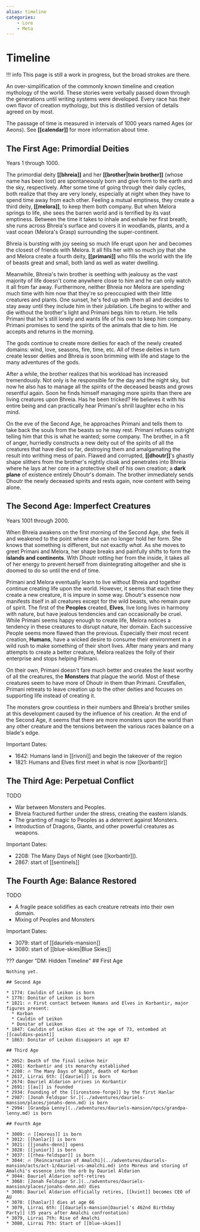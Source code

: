 ```yaml
---
alias: timeline
categories:
    - Lore
    - Meta
---
```

# Timeline

!!! info
    This page is still a work in progress, but the broad strokes are there.

An over-simplification of the commonly known timeline and creation mythology of the world. These stories were verbally passed down through the generations until writing systems were developed. Every race has their own flavor of creation mythology, but this is distilled version of details agreed on by most.

The passage of time is measured in intervals of 1000 years named Ages (or Aeons). See **[[calendar]]** for more information about time.

## The First Age: Primordial Deities

Years 1 through 1000.

The primordial deity **[[bhreia]]** and her **[[brother|twin brother]]** (whose name has been lost) are spontaneously born and give form to the earth and the sky, respectively. After some time of going through their daily cycles, both realize that they are very lonely, especially at night when they have to spend time away from each other. Feeling a mutual emptiness, they create a third deity, **[[melora]]**, to keep them both company. But when Melora springs to life, she sees the barren world and is terrified by its vast emptiness. Between the time it takes to inhale and exhale her first breath, she runs across Bhreia's surface and covers it in woodlands, plants, and a vast ocean (Melora's Grasp) surrounding the super-continent.

Bhreia is bursting with joy seeing so much life erupt upon her and becomes the closest of friends with Melora. It all fills her with so much joy that she and Melora create a fourth deity, **[[primani]]** who fills the world with the life of beasts great and small, both land as well as water dwelling.

Meanwhile, Bhreia's twin brother is seething with jealousy as the vast majority of life doesn't come anywhere close to him and he can only watch it all from far away. Furthermore, neither Bhreia nor Melora are spending much time with him now that they're so preoccupied with their little creatures and plants. One sunset, he's fed up with them all and decides to stay away until they include him in their jubilation. Life begins to wither and die without the brother's light and Primani begs him to return. He tells Primani that he's still lonely and wants life of his own to keep him company. Primani promises to send the spirits of the animals that die to him. He accepts and returns in the morning.

The gods continue to create more deities for each of the newly created domains: wind, love, seasons, fire, time, etc. All of these deities in turn create lesser deities and Bhreia is soon brimming with life and stage to the many adventures of the gods.

After a while, the brother realizes that his workload has increased tremendously. Not only is he responsible for the day and the night sky, but now he also has to manage all the spirits of the deceased beasts and grows resentful again. Soon he finds himself managing more spirits than there are living creatures upon Bhreia. Has he been tricked? He believes it with his entire being and can practically hear Primani's shrill laughter echo in his mind.

On the eve of the Second Age, he approaches Primani and tells them to take back the souls from the beasts so he may rest. Primani refuses outright telling him that this is what he wanted; some company. The brother, in a fit of anger, hurriedly constructs a new deity out of the spirits of all the creatures that have died so far, destroying them and amalgamating the result into writhing mess of pain. Flawed and corrupted, **[[dhoutr]]**'s ghastly shape slithers from the brother's nightly cloak and penetrates into Bhreia where he lays at her core in a protective shell of his own creation; a **dark plane** of existence entirely Dhoutr's domain. The brother immediately sends Dhoutr the newly deceased spirits and rests again, now content with being alone.

## The Second Age: Imperfect Creatures

Years 1001 through 2000.

When Bhreia awakens on the first morning of the Second Age, she feels ill and weakened to the point where she can no longer hold her form. She knows that something is different, but not exactly *what*. As she moves to greet Primani and Melora, her shape breaks and painfully shifts to form the **islands and continents**. With Dhoutr rotting her from the inside, it takes all of her energy to prevent herself from disintegrating altogether and she is doomed to do so until the end of time.

Primani and Melora eventually learn to live without Bhreia and together continue creating life upon the world. However, it seems that each time they create a new creature, it is impure in some way. Dhoutr's essence now manifests itself in all creatures except for the wild beasts, who remain pure of spirit. The first of the **Peoples** created, **Elves**, live long lives in harmony with nature, but have jealous tendencies and can occasionally be cruel. While Primani seems happy enough to create life, Melora notices a tendency in these creatures to disrupt nature, her domain. Each successive People seems more flawed than the previous. Especially their most recent creation, **Humans**, have a wicked desire to consume their environment in a wild rush to make something of their short lives. After many years and many attempts to create a better creature, Melora realizes the folly of their enterprise and stops helping Primani.

On their own, Primani doesn't fare much better and creates the least worthy of all the creatures, the **Monsters** that plague the world. Most of these creatures seem to have more of Dhoutr in them than Primani. Crestfallen, Primani retreats to leave creation up to the other deities and focuses on supporting life instead of creating it.

The monsters grow countless in their numbers and Bhreia's brother smiles at this development caused by the influence of his creation. At the end of the Second Age, it seems that there are more monsters upon the world than any other creature and the tensions between the various races balance on a blade's edge.

Important Dates:

* 1642: Humans land in [[rivoni]] and begin the takeover of the region
* 1821: Humans and Elves first meet in what is now [[korbantir]]

## The Third Age: Perpetual Conflict

TODO

* War between Monsters and Peoples.
* Bhreia fractured further under the stress, creating the eastern islands.
* The granting of magic to Peoples as a deterrent against Monsters.
* Introduction of Dragons, Giants, and other powerful creatures as weapons.

Important Dates:

* 2208: The Many Days of Night (see [[korbantir]]).
* 2867: start of [[sentinels]]

## The Fourth Age: Balance Restored

TODO

* A fragile peace solidifies as each creature retreats into their own domain.
* Mixing of Peoples and Monsters

Important Dates:

* 3079: start of [[dauriels-mansion]]
* 3080: start of [[blue-skies|Blue Skies]]

??? danger "DM: Hidden Timeline"
    ## First Age

    Nothing yet.

    ## Second Age

    * 1774: Cauldin of Leikon is born
    * 1776: Donitar of Leikon is born
    * 1821: 🔥 First contact between Humans and Elves in Korbantir, major figures present:
      * Korban
      * Cauldin of Leikon
      * Donitar of Leikon
    * 1847: Cauldin of Leikon dies at the age of 73, entombed at [[cauldins-point]]
    * 1863: Donitar of Leikon disappears at age 87

    ## Third Age

    * 2052: Death of the final Leikon heir
    * 2081: Korbantir and its monarchy established
    * 2208: 🔥 The Many Days of Night, death of Korban
    * 2617, Lirrai 6th: [[dauriel]] is born
    * 2674: Dauriel Aldarion arrives in Korbantir
    * 2691: [[au]] is founded
    * 2934: Founding of the [[ironstone-forge]] by the first Hanlar
    * 2987: [Jonah Feldspar Sr.](../adventures/dauriels-mansion/places/jonahs-denn.md) is born
    * 2994: [Grandpa Lenny](../adventures/dauriels-mansion/npcs/grandpa-lenny.md) is born

    ## Fourth Age

    * 3009: 🔥 [[moreus]] is born
    * 3012: [[hanlar]] is born
    * 3021: [[jonahs-denn]] opens
    * 3028: [[junior]] is born
    * 3037: [[rhea-feldspar]] is born
    * 3044: 🔥 [Reincarnation of Amalchi](../adventures/dauriels-mansion/acts/act-1/dauriel-vs-amalchi.md) into Moreus and storing of Amalchi's essence into the orb by Dauriel Aldarion
    * 3044: Dauriel Aldarion soft-retires
    * 3068: [Jonah Feldspar Sr.](../adventures/dauriels-mansion/places/jonahs-denn.md) dies
    * 3086: Dauriel Aldarion officially retires, [[kvint]] becomes CEO of AU
    * 3078: [[hanlar]] dies at age 66
    * 3079, Lirrai 6th: [[dauriels-mansion|Dauriel's 462nd Birthday Party]] (35 years after Amalchi confrontation)
    * 3079, Lirrai 7th: Rise of Amalchi
    * 3080, Lirrai 7th: Start of [[blue-skies]]
